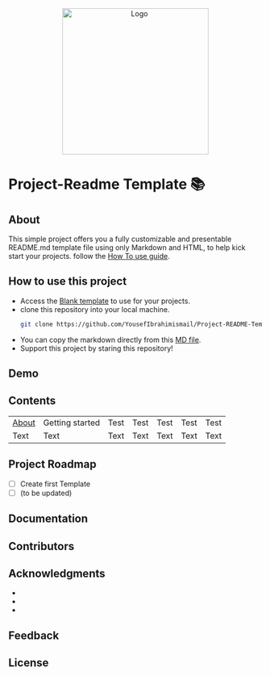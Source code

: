 <!--
* Thanks for reviewing my Project-README-Template! 
* 
* Read the comments for an easy step by step guide. Enjoy!
-->

<!--
* Logo Section 
* Insert an image URL in the <img> "src" attribute bellow. (line )
* 
* Insert your github profile URL in the <a> "href" attribute bellow (line )
-->

<div align="center">
    <a href="https://github.com/YousefIbrahimismail" target="_blank">
        <img src="https://user-images.githubusercontent.com/59213365/197888886-4de4b57c-e537-4a1d-94a0-937a4d1a136a.png" 
        alt="Logo" width="290" height="290">
    </a>
</div>

# Project-Readme Template 📚 <!-- Required -->
<!-- Project title -->
## About <!-- Required -->
<!-- 
* information about the project 
* 
* keep it short and sweet
-->
This simple project offers you a fully customizable and presentable README.md template file using only Markdown and HTML, to help kick start your projects. follow the [How To use guide](#how-to-use-this-project).
## How to use this project <!-- Required -->
<!-- 
* Here you may add information about how 
* 
* and why to use this project.
-->

- Access the [Blank template](./Templates/_blank-README.md) to use for your projects. 
- clone this repository into your local machine.
    ```bash
    git clone https://github.com/YousefIbrahimismail/Project-README-Template.git
    ```
- You can copy the markdown directly from this [MD file](./Templates/markdown-only.md).
- Support this project by staring this repository!
## Demo <!-- Required -->
<!-- 
* You can add a demo here GH supports images/ GIFs/videos 
* 
* It's recommended to use GIFs as they are more dynamic
-->
## Contents <!-- Optional -->
<!-- 
* This section is optional, yet having a contents table 
* helps keeping your README readable and more professional.
* 
* If you are not familiar with HTML, no worries we all been there :) 
* Review learning resources to create anchor links. 
-->
<dev align="center">
<table align="center">
        <tr>
            <td><a href="#">About</a></td>        
            <td>Getting started</td>
            <td>Test</td>
            <td>Test</td>
            <td>Test</td>
            <td>Test</td>
            <td>Test</td>
        </tr>
        <tr>
            <td>Text</td>
            <td>Text</td>
            <td>Text</td>
            <td>Text</td>
            <td>Text</td>
            <td>Text</td>
            <td>Text</td>
        </tr>
</table>
</dev>

## Project Roadmap <!-- Optional --> <!-- add learning_Rs-->
<!-- 
* Add this section in case the project has different phases
* 
* Under production or will be updated.
-->
<a id="roadmap_header"></a>
- [ ] Create first Template 
- [ ] (to be updated)

## Documentation <a id="docs_header"></a> <!-- Optional -->
<!-- 
* You may add any documentation or Wikis here
* 
* 
-->

## Contributors <a id="contributors Header"></a> <!-- Required -->
<!-- 
* Without contribution we wouldn't have open source. 
* 
* Generate github contributors Image here https://contrib.rocks/preview?repo=angular%2Fangular-ja
-->

## Acknowledgments <a id="acknowledgments_header"></a> <!-- Optional -->
<!-- 
* Credit where it's do 
* 
* Feel free to share your inspiration sources, Stackoverflow questions, github repos, tools etc.
-->

- 
- 
- 
## Feedback <a id="feedback_header"></a> <!-- Required -->
<!-- 
* 
* 
* 
-->

## License <a id="license_header"></a> <!-- Optional -->
<!-- 
* 
* 
* 
-->
